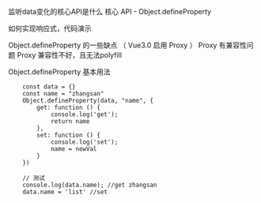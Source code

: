 监听data变化的核心API是什么
核心 API - Object.defineProperty

如何实现响应式，代码演示

Object.defineProperty 的一些缺点 （ Vue3.0 启用 Proxy ）
Proxy 有兼容性问题
Proxy 兼容性不好，且无法polyfill

Object.defineProperty 基本用法

        const data = {}
        const name = "zhangsan"
        Object.defineProperty(data, "name", {
            get: function () {
                console.log('get');
                return name
            },
            set: function () {
                console.log('set');
                name = newVal
            }
        })

        // 测试
        console.log(data.name); //get zhangsan
        data.name = 'list' //set